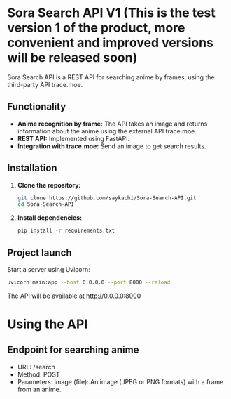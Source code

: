 # Sora Search API V1 (This is the test version 1 of the product, more convenient and improved versions will be released soon)

Sora Search API is a REST API for searching anime by frames, using the third-party API trace.moe.

## Functionality

- **Anime recognition by frame:** The API takes an image and returns information about the anime using the external API trace.moe.
- **REST API:** Implemented using FastAPI.
- **Integration with trace.moe:** Send an image to get search results.


## Installation

1. **Clone the repository:**

    ```bash
    git clone https://github.com/saykachi/Sora-Search-API.git
    cd Sora-Search-API
    ```

2. **Install dependencies:**

    ```bash
    pip install -r requirements.txt
    ```

## Project launch

Start a server using Uvicorn:

```bash
uvicorn main:app --host 0.0.0.0 --port 8000 --reload
```

The API will be available at http://0.0.0.0:8000

# Using the API

## Endpoint for searching anime

- URL: /search
- Method: POST
- Parameters:
  image (file): An image (JPEG or PNG formats) with a frame from an anime.

